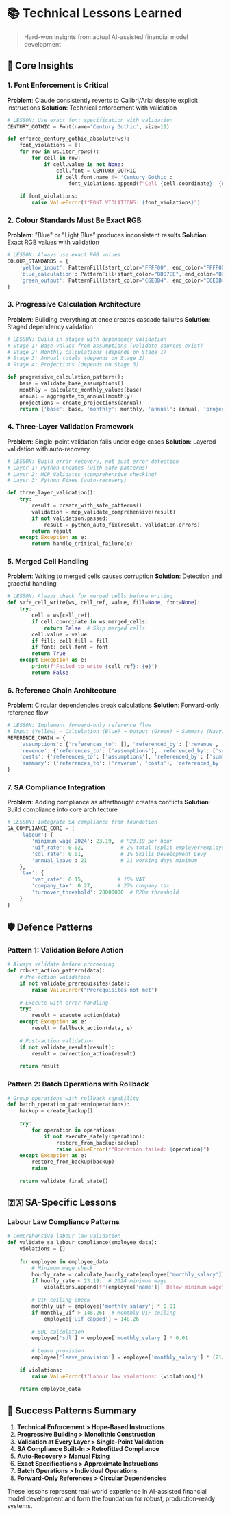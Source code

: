 # 📚 Technical Lessons Learned

> Hard-won insights from actual AI-assisted financial model development

## 🎯 Core Insights

### 1. **Font Enforcement is Critical**
**Problem**: Claude consistently reverts to Calibri/Arial despite explicit instructions
**Solution**: Technical enforcement with validation

```python
# LESSON: Use exact font specification with validation
CENTURY_GOTHIC = Font(name='Century Gothic', size=11)

def enforce_century_gothic_absolute(ws):
    font_violations = []
    for row in ws.iter_rows():
        for cell in row:
            if cell.value is not None:
                cell.font = CENTURY_GOTHIC
                if cell.font.name != 'Century Gothic':
                    font_violations.append(f"Cell {cell.coordinate}: {cell.font.name}")
    
    if font_violations:
        raise ValueError(f"FONT VIOLATIONS: {font_violations}")
```

### 2. **Colour Standards Must Be Exact RGB**
**Problem**: "Blue" or "Light Blue" produces inconsistent results
**Solution**: Exact RGB values with validation

```python
# LESSON: Always use exact RGB values
COLOUR_STANDARDS = {
    'yellow_input': PatternFill(start_color="FFFF00", end_color="FFFF00", fill_type="solid"),
    'blue_calculation': PatternFill(start_color="BDD7EE", end_color="BDD7EE", fill_type="solid"),
    'green_output': PatternFill(start_color="C6E0B4", end_color="C6E0B4", fill_type="solid")
}
```

### 3. **Progressive Calculation Architecture**
**Problem**: Building everything at once creates cascade failures
**Solution**: Staged dependency validation

```python
# LESSON: Build in stages with dependency validation
# Stage 1: Base values from assumptions (validate sources exist)
# Stage 2: Monthly calculations (depends on Stage 1)
# Stage 3: Annual totals (depends on Stage 2)
# Stage 4: Projections (depends on Stage 3)

def progressive_calculation_pattern():
    base = validate_base_assumptions()
    monthly = calculate_monthly_values(base)
    annual = aggregate_to_annual(monthly)
    projections = create_projections(annual)
    return {'base': base, 'monthly': monthly, 'annual': annual, 'projections': projections}
```

### 4. **Three-Layer Validation Framework**
**Problem**: Single-point validation fails under edge cases
**Solution**: Layered validation with auto-recovery

```python
# LESSON: Build error recovery, not just error detection
# Layer 1: Python Creates (with safe patterns)
# Layer 2: MCP Validates (comprehensive checking)
# Layer 3: Python Fixes (auto-recovery)

def three_layer_validation():
    try:
        result = create_with_safe_patterns()
        validation = mcp_validate_comprehensive(result)
        if not validation.passed:
            result = python_auto_fix(result, validation.errors)
        return result
    except Exception as e:
        return handle_critical_failure(e)
```

### 5. **Merged Cell Handling**
**Problem**: Writing to merged cells causes corruption
**Solution**: Detection and graceful handling

```python
# LESSON: Always check for merged cells before writing
def safe_cell_write(ws, cell_ref, value, fill=None, font=None):
    try:
        cell = ws[cell_ref]
        if cell.coordinate in ws.merged_cells:
            return False  # Skip merged cells
        cell.value = value
        if fill: cell.fill = fill
        if font: cell.font = font
        return True
    except Exception as e:
        print(f"Failed to write {cell_ref}: {e}")
        return False
```

### 6. **Reference Chain Architecture**
**Problem**: Circular dependencies break calculations
**Solution**: Forward-only reference flow

```python
# LESSON: Implement forward-only reference flow
# Input (Yellow) → Calculation (Blue) → Output (Green) → Summary (Navy)
REFERENCE_CHAIN = {
    'assumptions': {'references_to': [], 'referenced_by': ['revenue', 'costs']},
    'revenue': {'references_to': ['assumptions'], 'referenced_by': ['summary']},
    'costs': {'references_to': ['assumptions'], 'referenced_by': ['summary']},
    'summary': {'references_to': ['revenue', 'costs'], 'referenced_by': []}
}
```

### 7. **SA Compliance Integration**
**Problem**: Adding compliance as afterthought creates conflicts
**Solution**: Build compliance into core architecture

```python
# LESSON: Integrate SA compliance from foundation
SA_COMPLIANCE_CORE = {
    'labour': {
        'minimum_wage_2024': 23.19,  # R23.19 per hour
        'uif_rate': 0.02,            # 2% total (split employer/employee)
        'sdl_rate': 0.01,            # 1% Skills Development Levy
        'annual_leave': 21           # 21 working days minimum
    },
    'tax': {
        'vat_rate': 0.15,           # 15% VAT
        'company_tax': 0.27,        # 27% company tax
        'turnover_threshold': 20000000  # R20m threshold
    }
}
```

## 🛡️ Defence Patterns

### **Pattern 1: Validation Before Action**
```python
# Always validate before proceeding
def robust_action_pattern(data):
    # Pre-action validation
    if not validate_prerequisites(data):
        raise ValueError("Prerequisites not met")
    
    # Execute with error handling
    try:
        result = execute_action(data)
    except Exception as e:
        result = fallback_action(data, e)
    
    # Post-action validation
    if not validate_result(result):
        result = correction_action(result)
    
    return result
```

### **Pattern 2: Batch Operations with Rollback**
```python
# Group operations with rollback capability
def batch_operation_pattern(operations):
    backup = create_backup()
    
    try:
        for operation in operations:
            if not execute_safely(operation):
                restore_from_backup(backup)
                raise ValueError(f"Operation failed: {operation}")
    except Exception as e:
        restore_from_backup(backup)
        raise
    
    return validate_final_state()
```

## 🇿🇦 SA-Specific Lessons

### **Labour Law Compliance Patterns**
```python
# Comprehensive labour law validation
def validate_sa_labour_compliance(employee_data):
    violations = []
    
    for employee in employee_data:
        # Minimum wage check
        hourly_rate = calculate_hourly_rate(employee['monthly_salary'])
        if hourly_rate < 23.19:  # 2024 minimum wage
            violations.append(f"{employee['name']}: Below minimum wage")
        
        # UIF ceiling check
        monthly_uif = employee['monthly_salary'] * 0.01
        if monthly_uif > 148.26:  # Monthly UIF ceiling
            employee['uif_capped'] = 148.26
        
        # SDL calculation
        employee['sdl'] = employee['monthly_salary'] * 0.01
        
        # Leave provision
        employee['leave_provision'] = employee['monthly_salary'] * (21/251)
    
    if violations:
        raise ValueError(f"Labour law violations: {violations}")
    
    return employee_data
```

## 🎯 Success Patterns Summary

1. **Technical Enforcement > Hope-Based Instructions**
2. **Progressive Building > Monolithic Construction**
3. **Validation at Every Layer > Single-Point Validation**
4. **SA Compliance Built-In > Retrofitted Compliance**
5. **Auto-Recovery > Manual Fixing**
6. **Exact Specifications > Approximate Instructions**
7. **Batch Operations > Individual Operations**
8. **Forward-Only References > Circular Dependencies**

These lessons represent real-world experience in AI-assisted financial model development and form the foundation for robust, production-ready systems.